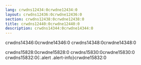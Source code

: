 ```yaml
---
lang: crwdns12434:0crwdne12434:0
layout: crwdns12436:0crwdne12436:0
section: crwdns12438:0crwdne12438:0
title: crwdns12440:0crwdne12440:0
description: crwdns14344:0crwdne14344:0
---
```


crwdns14346:0crwdne14346:0 crwdns14348:0crwdne14348:0

crwdns15828:0crwdne15828:0 crwdns15830:0crwdne15830:0
crwdns15832:0{:.alert .alert-info}crwdne15832:0
